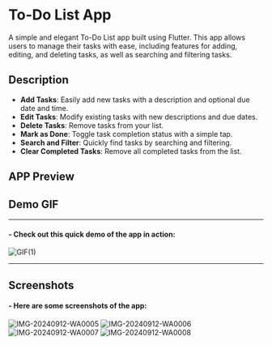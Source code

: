 # To-Do List App

A simple and elegant To-Do List app built using Flutter. This app allows users to manage their tasks with ease, including features for adding, editing, and deleting tasks, as well as searching and filtering tasks.

## Description

- **Add Tasks**: Easily add new tasks with a description and optional due date and time.
- **Edit Tasks**: Modify existing tasks with new descriptions and due dates.
- **Delete Tasks**: Remove tasks from your list.
- **Mark as Done**: Toggle task completion status with a simple tap.
- **Search and Filter**: Quickly find tasks by searching and filtering.
- **Clear Completed Tasks**: Remove all completed tasks from the list.

## APP Preview

## Demo GIF
__________________
#### - Check out this quick demo of the app in action:
![GIF(1)](https://github.com/user-attachments/assets/7ffbcacb-3d37-4ff6-8e1f-ce5297824e23)
___________________
## Screenshots

#### - Here are some screenshots of the app:

![IMG-20240912-WA0005](https://github.com/user-attachments/assets/1501fe0c-0ea4-4a91-83be-e3e8850fe7cc)
![IMG-20240912-WA0006](https://github.com/user-attachments/assets/de0e4910-6dcb-4878-afc1-35cd011440c4)
![IMG-20240912-WA0007](https://github.com/user-attachments/assets/f8d1e73f-2317-4f15-b2ec-1b703583d5bd)
![IMG-20240912-WA0008](https://github.com/user-attachments/assets/1b9bb021-4702-416e-b368-c244b8ffd2ae)
